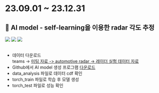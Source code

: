 # 23.09.01 ~ 23.12.31
## 📁 AI model - self-learning을 이용한 radar 각도 추정 
<img src="https://img.shields.io/badge/GitHub-181717?style=flat-square&logo=GitHub&logoColor=white"/> <img src="https://img.shields.io/badge/Python-3776AB?style=flat-square&logo=Python&logoColor=white"/> <img src="https://img.shields.io/badge/Visual Studio Code-007ACC?style=flat-square&logo=Visual Studio Code&logoColor=white"/>
<br/><br/>

- 데이터 다운로드 <br/>
    teams -> [미팅 자료 -> automotive radar -> 레이더 실험 데이터 자료](https://o365knuackr.sharepoint.com/:f:/s/WCSL/EsXTh-6SeStOrVZw88mlh4wBeg4Wd0OrDXMzbaDQ8-2s5A?e=gQOLup)<br/>
- Github에서 AI model 생성 프로그램 [다운로드](https://github.com/knu-wcsl/fmcw_angle_estimation/tree/main/AI%20model)<br/>
- data_analysis 파일로 데이터 cdf 확인
- torch_train 파일로 학습 후 모델 생성
- torch_test 파일로 성능 확인<br/><br/>